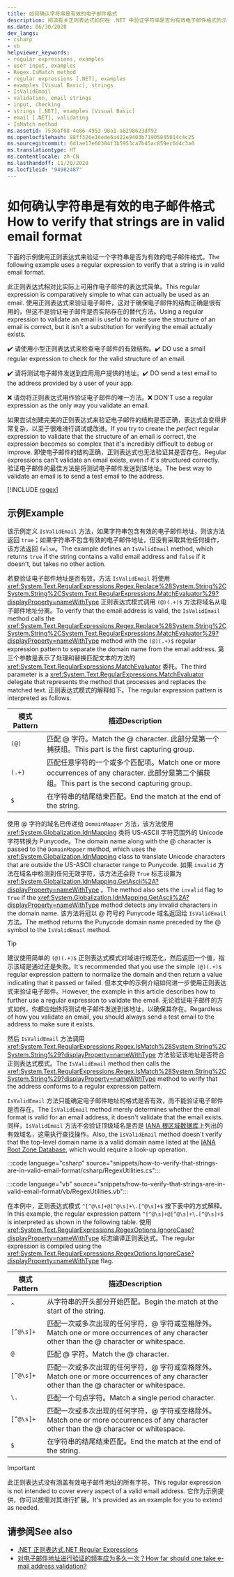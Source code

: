 ```yaml
---
title: 如何确认字符串是有效的电子邮件格式
description: 阅读有关正则表达式如何在 .NET 中验证字符串是否为有效电子邮件格式的示例。
ms.date: 06/30/2020
dev_langs:
- csharp
- vb
helpviewer_keywords:
- regular expressions, examples
- user input, examples
- Regex.IsMatch method
- regular expressions [.NET], examples
- examples [Visual Basic], strings
- IsValidEmail
- validation, email strings
- input, checking
- strings [.NET], examples [Visual Basic]
- email [.NET], validating
- IsMatch method
ms.assetid: 7536af08-4e86-4953-98a1-a8298623df92
ms.openlocfilehash: 88ff326e16ede6a422e9403b71905845014c4c25
ms.sourcegitcommit: 6d1ae17e60384f3b5953ca7b45ac859ec6d4c3a0
ms.translationtype: HT
ms.contentlocale: zh-CN
ms.lasthandoff: 11/20/2020
ms.locfileid: "94982487"
---
```

# <a name="how-to-verify-that-strings-are-in-valid-email-format"></a><span data-ttu-id="73513-103">如何确认字符串是有效的电子邮件格式</span><span class="sxs-lookup"><span data-stu-id="73513-103">How to verify that strings are in valid email format</span></span>

<span data-ttu-id="73513-104">下面的示例使用正则表达式来验证一个字符串是否为有效的电子邮件格式。</span><span class="sxs-lookup"><span data-stu-id="73513-104">The following example uses a regular expression to verify that a string is in valid email format.</span></span>

<span data-ttu-id="73513-105">此正则表达式相对比实际上可用作电子邮件的表达式简单。</span><span class="sxs-lookup"><span data-stu-id="73513-105">This regular expression is comparatively simple to what can actually be used as an email.</span></span> <span data-ttu-id="73513-106">使用正则表达式来验证电子邮件，这对于确保电子邮件的结构正确是很有用的，但这不是验证电子邮件是否实际存在的替代方法。</span><span class="sxs-lookup"><span data-stu-id="73513-106">Using a regular expression to validate an email is useful to make sure the structure of an email is correct, but it isn't a substitution for verifying the email actually exists.</span></span>

<span data-ttu-id="73513-107">✔️ 请使用小型正则表达式来检查电子邮件的有效结构。</span><span class="sxs-lookup"><span data-stu-id="73513-107">✔️ DO use a small regular expression to check for the valid structure of an email.</span></span>

<span data-ttu-id="73513-108">✔️ 请将测试电子邮件发送到应用用户提供的地址。</span><span class="sxs-lookup"><span data-stu-id="73513-108">✔️ DO send a test email to the address provided by a user of your app.</span></span>

<span data-ttu-id="73513-109">❌ 请勿将正则表达式用作验证电子邮件的唯一方法。</span><span class="sxs-lookup"><span data-stu-id="73513-109">❌ DON'T use a regular expression as the only way you validate an email.</span></span>

<span data-ttu-id="73513-110">如果尝试创建完美的正则表达式来验证电子邮件的结构是否正确，表达式会变得非常复杂，以至于很难进行调试或改进。</span><span class="sxs-lookup"><span data-stu-id="73513-110">If you try to create the _perfect_ regular expression to validate that the structure of an email is correct, the expression becomes so complex that it's incredibly difficult to debug or improve.</span></span> <span data-ttu-id="73513-111">即使电子邮件的结构正确，正则表达式也无法验证其是否存在。</span><span class="sxs-lookup"><span data-stu-id="73513-111">Regular expressions can't validate an email exists, even if it's structured correctly.</span></span> <span data-ttu-id="73513-112">验证电子邮件的最佳方法是将测试电子邮件发送到该地址。</span><span class="sxs-lookup"><span data-stu-id="73513-112">The best way to validate an email is to send a test email to the address.</span></span>

[!INCLUDE [regex](../../../includes/regex.md)]

## <a name="example"></a><span data-ttu-id="73513-113">示例</span><span class="sxs-lookup"><span data-stu-id="73513-113">Example</span></span>

<span data-ttu-id="73513-114">该示例定义 `IsValidEmail` 方法，如果字符串包含有效的电子邮件地址，则该方法返回 `true`；如果字符串不包含有效的电子邮件地址，但没有采取其他任何操作，该方法返回 `false`。</span><span class="sxs-lookup"><span data-stu-id="73513-114">The example defines an `IsValidEmail` method, which returns `true` if the string contains a valid email address and `false` if it doesn't, but takes no other action.</span></span>

<span data-ttu-id="73513-115">若要验证电子邮件地址是否有效，方法 `IsValidEmail` 将使用 <xref:System.Text.RegularExpressions.Regex.Replace%28System.String%2CSystem.String%2CSystem.Text.RegularExpressions.MatchEvaluator%29?displayProperty=nameWithType> 正则表达式模式调用 `(@)(.+)$` 方法将域名从电子邮件地址分离。</span><span class="sxs-lookup"><span data-stu-id="73513-115">To verify that the email address is valid, the `IsValidEmail` method calls the <xref:System.Text.RegularExpressions.Regex.Replace%28System.String%2CSystem.String%2CSystem.Text.RegularExpressions.MatchEvaluator%29?displayProperty=nameWithType> method with the `(@)(.+)$` regular expression pattern to separate the domain name from the email address.</span></span> <span data-ttu-id="73513-116">第三个参数是表示了处理和替换匹配文本的方法的 <xref:System.Text.RegularExpressions.MatchEvaluator> 委托。</span><span class="sxs-lookup"><span data-stu-id="73513-116">The third parameter is a <xref:System.Text.RegularExpressions.MatchEvaluator> delegate that represents the method that processes and replaces the matched text.</span></span> <span data-ttu-id="73513-117">正则表达式模式的解释如下。</span><span class="sxs-lookup"><span data-stu-id="73513-117">The regular expression pattern is interpreted as follows.</span></span>

| <span data-ttu-id="73513-118">模式</span><span class="sxs-lookup"><span data-stu-id="73513-118">Pattern</span></span> | <span data-ttu-id="73513-119">描述</span><span class="sxs-lookup"><span data-stu-id="73513-119">Description</span></span>                                                                         |
|---------|-------------------------------------------------------------------------------------|
| `(@)`   | <span data-ttu-id="73513-120">匹配 @ 字符。</span><span class="sxs-lookup"><span data-stu-id="73513-120">Match the @ character.</span></span> <span data-ttu-id="73513-121">此部分是第一个捕获组。</span><span class="sxs-lookup"><span data-stu-id="73513-121">This part is the first capturing group.</span></span>                           |
| `(.+)`  | <span data-ttu-id="73513-122">匹配任意字符的一个或多个匹配项。</span><span class="sxs-lookup"><span data-stu-id="73513-122">Match one or more occurrences of any character.</span></span> <span data-ttu-id="73513-123">此部分是第二个捕获组。</span><span class="sxs-lookup"><span data-stu-id="73513-123">This part is the second capturing group.</span></span> |
| `$`     | <span data-ttu-id="73513-124">在字符串的结尾结束匹配。</span><span class="sxs-lookup"><span data-stu-id="73513-124">End the match at the end of the string.</span></span>                                             |

<span data-ttu-id="73513-125">使用 @ 字符的域名已传递给 `DomainMapper` 方法，该方法使用 <xref:System.Globalization.IdnMapping> 类将 US-ASCII 字符范围外的 Unicode 字符转换为 Punycode。</span><span class="sxs-lookup"><span data-stu-id="73513-125">The domain name along with the @ character is passed to the `DomainMapper` method, which uses the <xref:System.Globalization.IdnMapping> class to translate Unicode characters that are outside the US-ASCII character range to Punycode.</span></span> <span data-ttu-id="73513-126">如果 `invalid` 方法在域名中检测到任何无效字符，该方法还会将 `True` 标志设置为 <xref:System.Globalization.IdnMapping.GetAscii%2A?displayProperty=nameWithType> 。</span><span class="sxs-lookup"><span data-stu-id="73513-126">The method also sets the `invalid` flag to `True` if the <xref:System.Globalization.IdnMapping.GetAscii%2A?displayProperty=nameWithType> method detects any invalid characters in the domain name.</span></span> <span data-ttu-id="73513-127">该方法将冠以 @ 符号的 Punycode 域名返回给 `IsValidEmail` 方法。</span><span class="sxs-lookup"><span data-stu-id="73513-127">The method returns the Punycode domain name preceded by the @ symbol to the `IsValidEmail` method.</span></span>

> [!TIP]
> <span data-ttu-id="73513-128">建议使用简单的 `(@)(.+)$` 正则表达式模式对域进行规范化，然后返回一个值，指示该域是通过还是失败。</span><span class="sxs-lookup"><span data-stu-id="73513-128">It's recommended that you use the simple `(@)(.+)$` regular expression pattern to normalize the domain and then return a value indicating that it passed or failed.</span></span> <span data-ttu-id="73513-129">但本文中的示例介绍如何进一步使用正则表达式来验证电子邮件。</span><span class="sxs-lookup"><span data-stu-id="73513-129">However, the example in this article describes how to further use a regular expression to validate the email.</span></span> <span data-ttu-id="73513-130">无论验证电子邮件的方式如何，你都应始终将测试电子邮件发送到该地址，以确保其存在。</span><span class="sxs-lookup"><span data-stu-id="73513-130">Regardless of how you validate an email, you should always send a test email to the address to make sure it exists.</span></span>

<span data-ttu-id="73513-131">然后 `IsValidEmail` 方法调用 <xref:System.Text.RegularExpressions.Regex.IsMatch%28System.String%2CSystem.String%29?displayProperty=nameWithType> 方法验证该地址是否符合正则表达式模式。</span><span class="sxs-lookup"><span data-stu-id="73513-131">The `IsValidEmail` method then calls the <xref:System.Text.RegularExpressions.Regex.IsMatch%28System.String%2CSystem.String%29?displayProperty=nameWithType> method to verify that the address conforms to a regular expression pattern.</span></span>

<span data-ttu-id="73513-132">`IsValidEmail` 方法只能确定电子邮件地址的格式是否有效，而不能验证电子邮件是否存在。</span><span class="sxs-lookup"><span data-stu-id="73513-132">The `IsValidEmail` method merely determines whether the email format is valid for an email address, it doesn't validate that the email exists.</span></span> <span data-ttu-id="73513-133">同样，`IsValidEmail` 方法不会验证顶级域名是否是 [IANA 根区域数据库](https://www.iana.org/domains/root/db)上列出的有效域名，这需执行查找操作。</span><span class="sxs-lookup"><span data-stu-id="73513-133">Also, the `IsValidEmail` method doesn't verify that the top-level domain name is a valid domain name listed at the [IANA Root Zone Database](https://www.iana.org/domains/root/db), which would require a look-up operation.</span></span>

:::code language="csharp" source="snippets/how-to-verify-that-strings-are-in-valid-email-format/csharp/RegexUtilities.cs":::

:::code language="vb" source="snippets/how-to-verify-that-strings-are-in-valid-email-format/vb/RegexUtilities.vb":::

<span data-ttu-id="73513-134">在本例中，正则表达式模式 `^[^@\s]+@[^@\s]+\.[^@\s]+$` 按下表中的方式解释。</span><span class="sxs-lookup"><span data-stu-id="73513-134">In this example, the regular expression pattern `^[^@\s]+@[^@\s]+\.[^@\s]+$` is interpreted as shown in the following table.</span></span> <span data-ttu-id="73513-135">使用 <xref:System.Text.RegularExpressions.RegexOptions.IgnoreCase?displayProperty=nameWithType> 标志编译正则表达式。</span><span class="sxs-lookup"><span data-stu-id="73513-135">The regular expression is compiled using the <xref:System.Text.RegularExpressions.RegexOptions.IgnoreCase?displayProperty=nameWithType> flag.</span></span>

| <span data-ttu-id="73513-136">模式</span><span class="sxs-lookup"><span data-stu-id="73513-136">Pattern</span></span>   | <span data-ttu-id="73513-137">描述</span><span class="sxs-lookup"><span data-stu-id="73513-137">Description</span></span>                                                                              |
|-----------|------------------------------------------------------------------------------------------|
| `^`       | <span data-ttu-id="73513-138">从字符串的开头部分开始匹配。</span><span class="sxs-lookup"><span data-stu-id="73513-138">Begin the match at the start of the string.</span></span>                                              |
| `[^@\s]+` | <span data-ttu-id="73513-139">匹配一次或多次出现的任何字符，@ 字符或空格除外。</span><span class="sxs-lookup"><span data-stu-id="73513-139">Match one or more occurrences of any character other than the @ character or whitespace.</span></span> |
| `@`       | <span data-ttu-id="73513-140">匹配 @ 字符。</span><span class="sxs-lookup"><span data-stu-id="73513-140">Match the @ character.</span></span>                                                                   |
| `[^@\s]+` | <span data-ttu-id="73513-141">匹配一次或多次出现的任何字符，@ 字符或空格除外。</span><span class="sxs-lookup"><span data-stu-id="73513-141">Match one or more occurrences of any character other than the @ character or whitespace.</span></span> |
| `\.`      | <span data-ttu-id="73513-142">匹配一个句点字符。</span><span class="sxs-lookup"><span data-stu-id="73513-142">Match a single period character.</span></span>                                                         |
| `[^@\s]+` | <span data-ttu-id="73513-143">匹配一次或多次出现的任何字符，@ 字符或空格除外。</span><span class="sxs-lookup"><span data-stu-id="73513-143">Match one or more occurrences of any character other than the @ character or whitespace.</span></span> |
| `$`       | <span data-ttu-id="73513-144">在字符串的结尾结束匹配。</span><span class="sxs-lookup"><span data-stu-id="73513-144">End the match at the end of the string.</span></span>                                                  |

> [!IMPORTANT]
> <span data-ttu-id="73513-145">此正则表达式没有涵盖有效电子邮件地址的所有字符。</span><span class="sxs-lookup"><span data-stu-id="73513-145">This regular expression is not intended to cover every aspect of a valid email address.</span></span> <span data-ttu-id="73513-146">它作为示例提供，你可以按需对其进行扩展。</span><span class="sxs-lookup"><span data-stu-id="73513-146">It's provided as an example for you to extend as needed.</span></span>

## <a name="see-also"></a><span data-ttu-id="73513-147">请参阅</span><span class="sxs-lookup"><span data-stu-id="73513-147">See also</span></span>

- [<span data-ttu-id="73513-148">.NET 正则表达式</span><span class="sxs-lookup"><span data-stu-id="73513-148">.NET Regular Expressions</span></span>](regular-expressions.md)
- [<span data-ttu-id="73513-149">对电子邮件地址进行验证的频率应为多久一次？</span><span class="sxs-lookup"><span data-stu-id="73513-149">How far should one take e-mail address validation?</span></span>](https://softwareengineering.stackexchange.com/questions/78353/how-far-should-one-take-e-mail-address-validation#78363)
